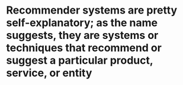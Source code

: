 # Recommender systems are pretty self-explanatory; as the name suggests, they are systems or techniques that recommend or suggest a particular product, service, or entity
